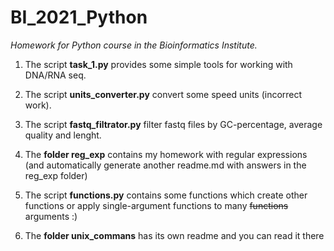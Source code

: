 # BI_2021_Python
*Homework for Python course in the Bioinformatics Institute.*

1. The script **task_1.py** provides some simple tools for working with DNA/RNA seq.

2. The script **units_converter.py** convert some speed units (incorrect work).

3. The script **fastq_filtrator.py** filter fastq files by GC-percentage, average quality and lenght.

4. The **folder reg_exp** contains my homework with regular expressions (and automatically generate another readme.md with answers in the reg_exp folder)

5. The script **functions.py** contains some functions which create other functions or apply single-argument functions to many ~~functions~~ arguments :)

6. The **folder unix_commans** has its own readme and you can read it there
